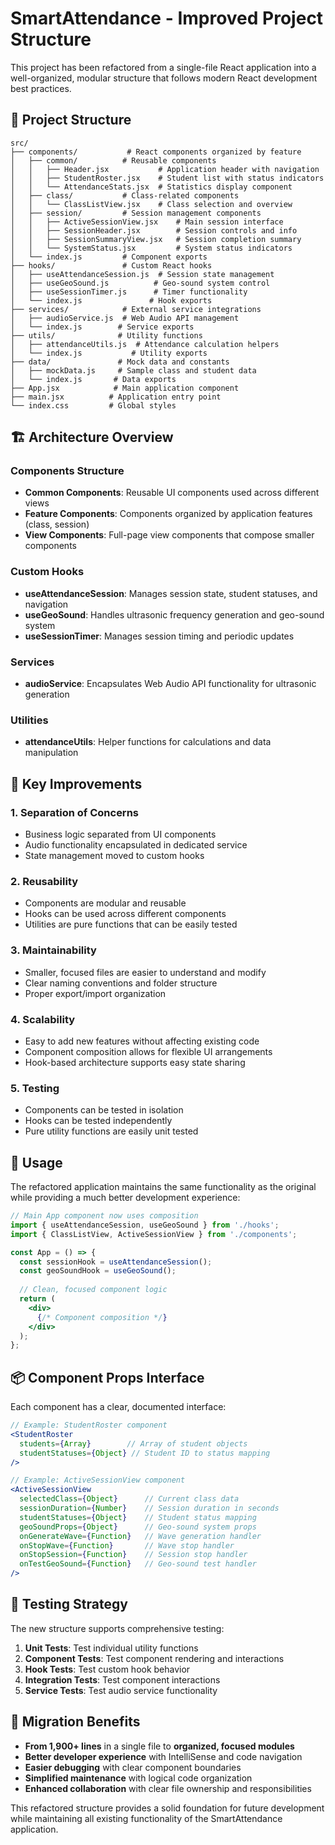 # SmartAttendance - Improved Project Structure

This project has been refactored from a single-file React application into a well-organized, modular structure that follows modern React development best practices.

## 📁 Project Structure

```
src/
├── components/           # React components organized by feature
│   ├── common/          # Reusable components
│   │   ├── Header.jsx           # Application header with navigation
│   │   ├── StudentRoster.jsx    # Student list with status indicators
│   │   └── AttendanceStats.jsx  # Statistics display component
│   ├── class/           # Class-related components
│   │   └── ClassListView.jsx    # Class selection and overview
│   ├── session/         # Session management components
│   │   ├── ActiveSessionView.jsx    # Main session interface
│   │   ├── SessionHeader.jsx        # Session controls and info
│   │   ├── SessionSummaryView.jsx   # Session completion summary
│   │   └── SystemStatus.jsx         # System status indicators
│   └── index.js         # Component exports
├── hooks/               # Custom React hooks
│   ├── useAttendanceSession.js  # Session state management
│   ├── useGeoSound.js          # Geo-sound system control
│   ├── useSessionTimer.js      # Timer functionality
│   └── index.js               # Hook exports
├── services/            # External service integrations
│   ├── audioService.js  # Web Audio API management
│   └── index.js        # Service exports
├── utils/              # Utility functions
│   ├── attendanceUtils.js  # Attendance calculation helpers
│   └── index.js           # Utility exports
├── data/               # Mock data and constants
│   ├── mockData.js     # Sample class and student data
│   └── index.js       # Data exports
├── App.jsx            # Main application component
├── main.jsx          # Application entry point
└── index.css         # Global styles
```

## 🏗️ Architecture Overview

### **Components Structure**
- **Common Components**: Reusable UI components used across different views
- **Feature Components**: Components organized by application features (class, session)
- **View Components**: Full-page view components that compose smaller components

### **Custom Hooks**
- **useAttendanceSession**: Manages session state, student statuses, and navigation
- **useGeoSound**: Handles ultrasonic frequency generation and geo-sound system
- **useSessionTimer**: Manages session timing and periodic updates

### **Services**
- **audioService**: Encapsulates Web Audio API functionality for ultrasonic generation

### **Utilities**
- **attendanceUtils**: Helper functions for calculations and data manipulation

## 🚀 Key Improvements

### **1. Separation of Concerns**
- Business logic separated from UI components
- Audio functionality encapsulated in dedicated service
- State management moved to custom hooks

### **2. Reusability**
- Components are modular and reusable
- Hooks can be used across different components
- Utilities are pure functions that can be easily tested

### **3. Maintainability**
- Smaller, focused files are easier to understand and modify
- Clear naming conventions and folder structure
- Proper export/import organization

### **4. Scalability**
- Easy to add new features without affecting existing code
- Component composition allows for flexible UI arrangements
- Hook-based architecture supports easy state sharing

### **5. Testing**
- Components can be tested in isolation
- Hooks can be tested independently
- Pure utility functions are easily unit tested

## 🔧 Usage

The refactored application maintains the same functionality as the original while providing a much better development experience:

```jsx
// Main App component now uses composition
import { useAttendanceSession, useGeoSound } from './hooks';
import { ClassListView, ActiveSessionView } from './components';

const App = () => {
  const sessionHook = useAttendanceSession();
  const geoSoundHook = useGeoSound();
  
  // Clean, focused component logic
  return (
    <div>
      {/* Component composition */}
    </div>
  );
};
```

## 📦 Component Props Interface

Each component has a clear, documented interface:

```jsx
// Example: StudentRoster component
<StudentRoster 
  students={Array}        // Array of student objects
  studentStatuses={Object} // Student ID to status mapping
/>

// Example: ActiveSessionView component
<ActiveSessionView
  selectedClass={Object}      // Current class data
  sessionDuration={Number}    // Session duration in seconds
  studentStatuses={Object}    // Student status mapping
  geoSoundProps={Object}      // Geo-sound system props
  onGenerateWave={Function}   // Wave generation handler
  onStopWave={Function}       // Wave stop handler
  onStopSession={Function}    // Session stop handler
  onTestGeoSound={Function}   // Geo-sound test handler
/>
```

## 🧪 Testing Strategy

The new structure supports comprehensive testing:

1. **Unit Tests**: Test individual utility functions
2. **Component Tests**: Test component rendering and interactions
3. **Hook Tests**: Test custom hook behavior
4. **Integration Tests**: Test component interactions
5. **Service Tests**: Test audio service functionality

## 🔄 Migration Benefits

- **From 1,900+ lines** in a single file to **organized, focused modules**
- **Better developer experience** with IntelliSense and code navigation
- **Easier debugging** with clear component boundaries
- **Simplified maintenance** with logical code organization
- **Enhanced collaboration** with clear file ownership and responsibilities

This refactored structure provides a solid foundation for future development while maintaining all existing functionality of the SmartAttendance application.
